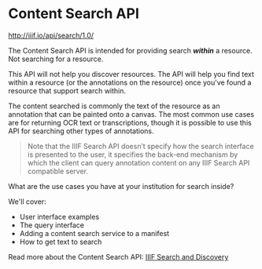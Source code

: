 # Content Search API

http://iiif.io/api/search/1.0/

The Content Search API is intended for providing search _**within**_ a resource. Not searching for a resource.

This API will not help you discover resources. The API will help you find text within a resource (or the annotations on the resource) once you've found a resource that support search within.

The content searched is commonly the text of the resource as an annotation that can be painted onto a canvas. The most common use cases are for returning OCR text or transcriptions, though it is possible to use this API for searching other types of annotations.

> Note that the IIIF Search API doesn’t specify how the search interface is presented to the user, it specifies the back-end mechanism by which the client can query annotation content on any IIIF Search API compatible server.

What are the use cases you have at your institution for search inside?

We'll cover:
- User interface examples
- The query interface
- Adding a content search service to a manifest
- How to get text to search

<!-- #backlog:690 write a bit about different levels of discovery. First discover the resource; then discover within the resource -->

<!-- #todo:700 write a bit about the level at which "within" works. what do you call a resource? Is it a single bound book? A multivolume work? -->

<!-- #todoplus:60 write some about how this goes back to the canvas model where the annotation can apply to a particular example. Use an OCR example to make it easy to understand. Do this graphically. Where else do we already talk about how to paint something on a canvas at particular coordinates. "what part of the image it actually related to" -->

Read more about the Content Search API:
[IIIF Search and Discovery](http://resources.digirati.com/iiif/an-introduction-to-iiif/search.html)
